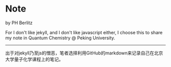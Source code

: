 # Note
by PH Berlitz

For I don't like jekyll, and I don't like javascript either, I choose this to share my note in Quantum Chemistry @ Peking University.



---

出于对jekyll乃至js的憎恶，笔者选择利用GitHub的markdown来记录自己在北京大学量子化学课程上的笔记。